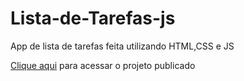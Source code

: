 # Lista-de-Tarefas-js
App de lista de tarefas feita utilizando HTML,CSS e JS
<p><a href="https://juannobert.github.io/Lista-de-Tarefas-js/">Clique aqui<a> para acessar o projeto publicado <p>
